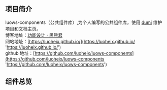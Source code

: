 ## 项目简介

luows-components（公共组件库）,为个人编写的公共组件库，使用 [dumi](https://github.com/umijs/dumi 'dumi') 维护项目和文档主页。  
博客地址：[功能设计 · 黑熊君](https://www.yuque.com/luowenshuai/design '功能设计 · 黑熊君')  
网站地址：[https://luoheix.github.io/](https://luoheix.github.io/ 'https://luoheix.github.io/')  
github 地址：[https://github.com/luoheix/luows-components](https://github.com/luoheix/luows-components 'https://github.com/luoheix/luows-components')

## 组件总览

<MenuCards />
